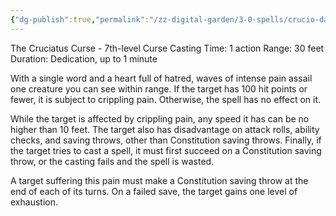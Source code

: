 ```yaml
---
{"dg-publish":true,"permalink":"/zz-digital-garden/3-0-spells/crucio-dark/"}
---
```


The Cruciatus Curse - 7th-level Curse
Casting Time: 1 action
Range: 30 feet
Duration: Dedication, up to 1 minute

With a single word and a heart full of hatred, waves of intense pain assail one creature you can see within range. If the target has 100 hit points or fewer, it is subject to crippling pain. Otherwise, the spell has no effect on it.

While the target is affected by crippling pain, any speed it has can be no higher than 10 feet. The target also has disadvantage on attack rolls, ability checks, and saving throws, other than Constitution saving throws. Finally, if the target tries to cast a spell, it must first succeed on a Constitution saving throw, or the casting fails and the spell is wasted.

A target suffering this pain must make a Constitution saving throw at the end of each of its turns. On a failed save, the target gains one level of exhaustion.